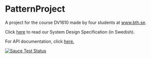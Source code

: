 # PatternProject

A project for the course DV1610 made by four students at www.bth.se.

Click <a href="https://docs.google.com/document/d/1r74w20ibNlmui2V_FzpKo1HCpB8zwkydMoOsZvXYNeA/edit?usp=sharing">here</a> to read our System Design Specification (in Swedish).

For API documentation, click <a href="https://github.com/gizmo10475/PatternProject/edit/main/src/backend/api/README.md">here.</a>

[![Sauce Test Status](https://app.saucelabs.com/buildstatus/oauth-miek1128-9ea9e)](https://app.saucelabs.com/u/oauth-miek1128-9ea9e)
